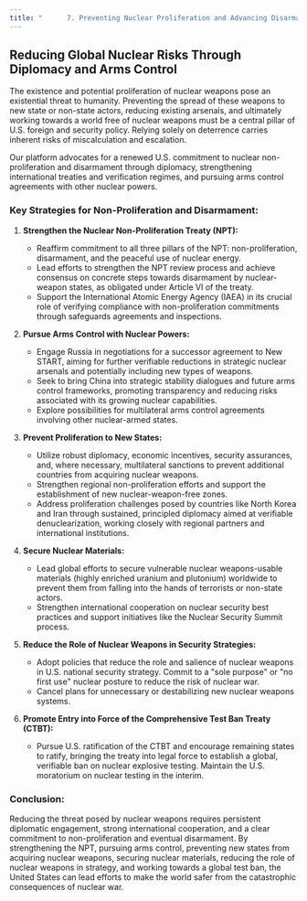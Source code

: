 ```yaml
---
title: "      7. Preventing Nuclear Proliferation and Advancing Disarmament"
---
```


## Reducing Global Nuclear Risks Through Diplomacy and Arms Control

The existence and potential proliferation of nuclear weapons pose an existential threat to humanity. Preventing the spread of these weapons to new state or non-state actors, reducing existing arsenals, and ultimately working towards a world free of nuclear weapons must be a central pillar of U.S. foreign and security policy. Relying solely on deterrence carries inherent risks of miscalculation and escalation.

Our platform advocates for a renewed U.S. commitment to nuclear non-proliferation and disarmament through diplomacy, strengthening international treaties and verification regimes, and pursuing arms control agreements with other nuclear powers.

### Key Strategies for Non-Proliferation and Disarmament:

1.  **Strengthen the Nuclear Non-Proliferation Treaty (NPT):**
    *   Reaffirm commitment to all three pillars of the NPT: non-proliferation, disarmament, and the peaceful use of nuclear energy.
    *   Lead efforts to strengthen the NPT review process and achieve consensus on concrete steps towards disarmament by nuclear-weapon states, as obligated under Article VI of the treaty.
    *   Support the International Atomic Energy Agency (IAEA) in its crucial role of verifying compliance with non-proliferation commitments through safeguards agreements and inspections.

2.  **Pursue Arms Control with Nuclear Powers:**
    *   Engage Russia in negotiations for a successor agreement to New START, aiming for further verifiable reductions in strategic nuclear arsenals and potentially including new types of weapons.
    *   Seek to bring China into strategic stability dialogues and future arms control frameworks, promoting transparency and reducing risks associated with its growing nuclear capabilities.
    *   Explore possibilities for multilateral arms control agreements involving other nuclear-armed states.

3.  **Prevent Proliferation to New States:**
    *   Utilize robust diplomacy, economic incentives, security assurances, and, where necessary, multilateral sanctions to prevent additional countries from acquiring nuclear weapons.
    *   Strengthen regional non-proliferation efforts and support the establishment of new nuclear-weapon-free zones.
    *   Address proliferation challenges posed by countries like North Korea and Iran through sustained, principled diplomacy aimed at verifiable denuclearization, working closely with regional partners and international institutions.

4.  **Secure Nuclear Materials:**
    *   Lead global efforts to secure vulnerable nuclear weapons-usable materials (highly enriched uranium and plutonium) worldwide to prevent them from falling into the hands of terrorists or non-state actors.
    *   Strengthen international cooperation on nuclear security best practices and support initiatives like the Nuclear Security Summit process.

5.  **Reduce the Role of Nuclear Weapons in Security Strategies:**
    *   Adopt policies that reduce the role and salience of nuclear weapons in U.S. national security strategy. Commit to a "sole purpose" or "no first use" nuclear posture to reduce the risk of nuclear war.
    *   Cancel plans for unnecessary or destabilizing new nuclear weapons systems.

6.  **Promote Entry into Force of the Comprehensive Test Ban Treaty (CTBT):**
    *   Pursue U.S. ratification of the CTBT and encourage remaining states to ratify, bringing the treaty into legal force to establish a global, verifiable ban on nuclear explosive testing. Maintain the U.S. moratorium on nuclear testing in the interim.

### Conclusion:

Reducing the threat posed by nuclear weapons requires persistent diplomatic engagement, strong international cooperation, and a clear commitment to non-proliferation and eventual disarmament. By strengthening the NPT, pursuing arms control, preventing new states from acquiring nuclear weapons, securing nuclear materials, reducing the role of nuclear weapons in strategy, and working towards a global test ban, the United States can lead efforts to make the world safer from the catastrophic consequences of nuclear war.
